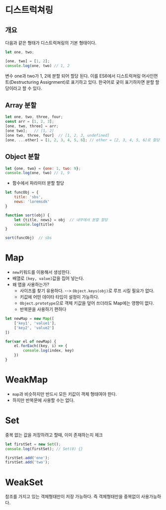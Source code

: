 # 디스트럭쳐링
## 개요
다음과 같은 형태가 디스트럭쳐링의 기본 형태이다. 
```javascript
let one, two;

[one, two] = [1, 2];
console.log(one, two) // 1, 2
```
변수 one과 two가 1, 2에 분할 되어 할당 된다. 이를 ES6에서 디스트럭쳐링 어사인먼트(Destructuring Assignment)로 표기하고 있다. 한국어로 궂이 표기하자면 분할 할당이라고 할 수 있다. 

## Array 분할

```javascript
let one, two, three, four;
const arr = [1, 2, 3];
[one, two, three] = arr;
[one two];   // [1, 2]
[one two, three, four]  // [1, 2, 3, undefined]
[one, ...other] = [1, 2, 3, 4, 5, 6]; // other = [2, 3, 4, 5, 6]로 할당
```

## Object 분할 

```javascript
let {one, two} = {one: 1, two: 9};
console.log(one, two) // 1, 9 
```
- 함수에서 파라미터 분할 할당
```javascript
let funcObj = {
    title: 'sbs',
    news: 'loremsdk'
}

function sort(obj) {
    let {title, news} = obj  // 내부에서 분할 할당
    console.log(title)
}

sort(funcObj)  // sbs
```
# Map 
- `new`키워드를 이용해서 생성한다.
- 배열로 `[key, value]`값을 집어 넣는다.
- 왜 맵을 사용하는가?
    - 사이즈를 찾기 유용하다. --> `Object.keys(obj)`로 루프 시킬 필요가 없다.
    - 키값에 어떤 데이타 타입이 설정이 가능하다.
    - `Object.prototype`으로 객체 키값을 덮어 쓰더라도 Map에는 영향이 없다. 
    - 반복문을 사용하기 편하다
```javascript
let newMap = new Map([
    ['key1', 'value1'],
    ['key2', 'value2']
])

for(var el of newMap) {
    el.forEach((key, i) => {
        console.log(index, key)
    })
}
```


# WeakMap 

- `map`과 비슷하지만 반드시 모든 키값이 객체 형태여야 한다.
- 하지만 반복문에 사용할 수는 없다.


# Set
중복 없는 값을 저장하려고 할때,  이미 존재하는지 체크
```javascript
let firstSet = new Set();
console.log(firstSet); // Set(0) {}

firstSet.add('one');
firstSet.add('two');

```

# WeakSet
참조를 가지고 있는 객체형태만이 저장 가능하다. 즉 객체형태만을 중복없이 사용가능하다.
```javascript

```

```javascript

```